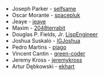 * Joseph Parker - [selfsame](https://github.com/selfsame)
* Oscar Morante - [spacepluk](https://github.com/spacepluk)
* Jeaye - [jeaye](https://github.com/jeaye)
* Maxim - [2048terrabit](https://github.com/2048terrabit)
* Douglas P. Fields, Jr. [LispEngineer](https://github.com/LispEngineer)
* Joshua Suskalo - [IGJoshua](https://github.com/IGJoshua)
* Pedro Martins - [pjago](https://github.com/pjago)
* Vincent Cantin - [green-coder](https://github.com/green-coder)
* Jeremy Kross - [jeremykross](https://github.com/jeremykross)
* Artur Dębkowski - [ekhart](https://github.com/ekhart)
